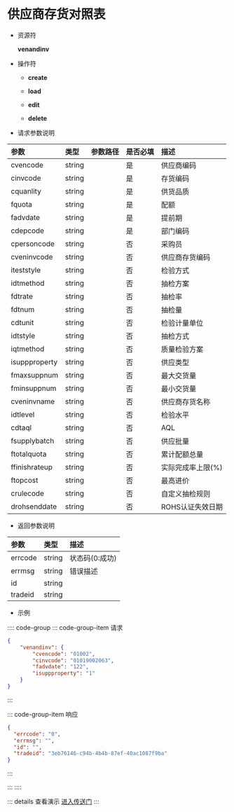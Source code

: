 # 供应商存货对照表

- 资源符

  **venandinv**
  
- 操作符

  - **create** <Badge type="tip" text="v1" vertical="top" />

  - **load** <Badge type="tip" text="v2" vertical="top" />

  - **edit** <Badge type="tip" text="v2" vertical="top" />

  - **delete** <Badge type="tip" text="v2" vertical="top" />

- 请求参数说明

|参数				|类型	|参数路径	|是否必填	|描述					|
|:-					|:-		|:-			|:-			|:-						|
|cvencode			|string |			|是			|供应商编码				|
|cinvcode			|string |			|是			|存货编码				|
|cquanlity			|string	|			|是			|供货品质				|
|fquota				|string	|			|是			|配额					|
|fadvdate			|string	|			|是			|提前期					|
|cdepcode			|string	|			|是			|部门编码				|
|cpersoncode		|string	|			|否			|采购员					|
|cveninvcode		|string	|			|否			|供应商存货编码			|
|iteststyle			|string	|			|否			|检验方式				|
|idtmethod			|string	|			|否			|抽检方案				|
|fdtrate			|string	|			|否			|抽检率					|
|fdtnum				|string	|			|否			|抽检量					|
|cdtunit			|string	|			|否			|检验计量单位				|
|idtstyle			|string	|			|否			|抽检方式				|
|iqtmethod			|string	|			|否			|质量检验方案				|
|isuppproperty		|string	|			|否			|供应类型				|
|fmaxsuppnum		|string	|			|否			|最大交货量				|
|fminsuppnum		|string	|			|否			|最小交货量				|
|cveninvname		|string	|			|否			|供应商存货名称			|
|idtlevel			|string	|			|否			|检验水平				|
|cdtaql				|string	|			|否			|AQL					|
|fsupplybatch		|string	|			|否			|供应批量				|
|ftotalquota		|string	|			|否			|累计配额总量				|
|ffinishrateup		|string	|			|否			|实际完成率上限(%)		|
|ftopcost			|string	|			|否			|最高进价				|
|crulecode			|string	|			|否			|自定义抽检规则			|
|drohsenddate		|string	|			|否			|ROHS认证失效日期			|

- 返回参数说明

|参数   |类型     |描述           |
|:-     |:-       |:-            |
|errcode|string   |状态码(0:成功) |
|errmsg |string   |错误描述       |
|id     |string   |               |
|tradeid|string   |               |

- 示例

:::: code-group
::: code-group-item 请求

```json
{
	"venandinv": {
		"cvencode": "01002",
		"cinvcode": "01019002063",
		"fadvdate": "122",
		"isuppproperty": "1"
	}
}
```

:::

::: code-group-item 响应

```json
{
  "errcode": "0",
  "errmsg": "",
  "id": "",
  "tradeid": "3eb76146-c94b-4b4b-87ef-40ac1087f9ba"
}
```

:::

:::
::::

::: details 查看演示
[进入传送门](/images/erp/gif/venandinv.gif)
:::